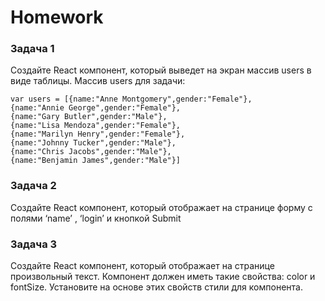
# Homework 

### Задача 1 
Создайте React компонент, который выведет на экран массив users в виде таблицы. 
Массив users для задачи: 
```
var users = [{name:"Anne Montgomery",gender:"Female"},
{name:"Annie George",gender:"Female"},
{name:"Gary Butler",gender:"Male"},
{name:"Lisa Mendoza",gender:"Female"},
{name:"Marilyn Henry",gender:"Female"},
{name:"Johnny Tucker",gender:"Male"},
{name:"Chris Jacobs",gender:"Male"},
{name:"Benjamin James",gender:"Male"}] 
```


### Задача 2  
Создайте React компонент, который отображает на странице форму с полями ‘name’ , ‘login’ и кнопкой Submit 

### Задача 3 
Создайте React компонент, который отображает на странице произвольный текст. Компонент должен иметь такие свойства: color и fontSize. 
Установите на основе этих свойств стили для компонента. 

